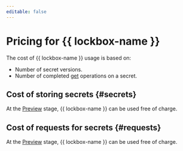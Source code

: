 ```yaml
---
editable: false
---
```


# Pricing for {{ lockbox-name }}

The cost of {{ lockbox-name }} usage is based on:

* Number of secret versions.
* Number of completed [get](api-ref/Payload/get) operations on a secret.

## Cost of storing secrets {#secrets}





At the [Preview](../overview/concepts/launch-stages.md) stage, {{ lockbox-name }} can be used free of charge.




## Cost of requests for secrets {#requests}





At the [Preview](../overview/concepts/launch-stages.md) stage, {{ lockbox-name }} can be used free of charge.



